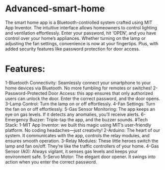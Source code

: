 # Advanced-smart-home 
 The smart home app is a Bluetooth-controlled system crafted using MIT App Inventor. The intuitive interface allows homeowners to control lighting and ventilation effortlessly. Enter your password, hit ‘OPEN’, and you have control over your home’s appliances.
 Whether turning on the lamp or adjusting the fan settings, convenience is now at your fingertips. Plus, with added security features like password protection for door access.
# Features:
1-Bluetooth Connectivity: Seamlessly connect your smartphone to your home devices via Bluetooth. No more fumbling for remotes or switches!
2-Password-Protected Door Access: this app ensures that only authorized users can unlock the door. Enter the correct password, and the door opens.
3-Lamp Control: Turn the lamp on or off effortlessly.
4-Fan Settings:  Turn the fan on or off effortlessly.
5-Gas Sensor Monitoring: The app keeps an eye on gas levels. If it detects any anomalies, you’ll receive alerts.
6-Emergency Buzzer: Triple-tap the app, and the buzzer sounds. 
#Tech Stack:
1-MIT App Inventor: we built this magic using MIT’s user-friendly platform. No coding headaches—just creativity!
2-Arduino: The heart of our system. It communicates with the app, controls the relay modules, and ensures smooth operation.
3-Relay Modules: These little heroes switch the lamp and fan on/off. They’re like the traffic controllers of your home.
4-Gas Sensor (A0): Always vigilant, it senses gas levels and keeps your environment safe.
5-Servo Motor: The elegant door opener. It swings into action when you enter the correct password.
